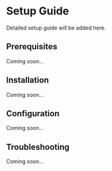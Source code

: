 # Setup Guide

Detailed setup guide will be added here.

## Prerequisites

Coming soon...

## Installation

Coming soon...

## Configuration

Coming soon...

## Troubleshooting

Coming soon...

